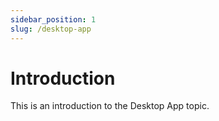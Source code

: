 ```yaml
---
sidebar_position: 1
slug: /desktop-app
---
```


# Introduction

This is an introduction to the Desktop App topic.